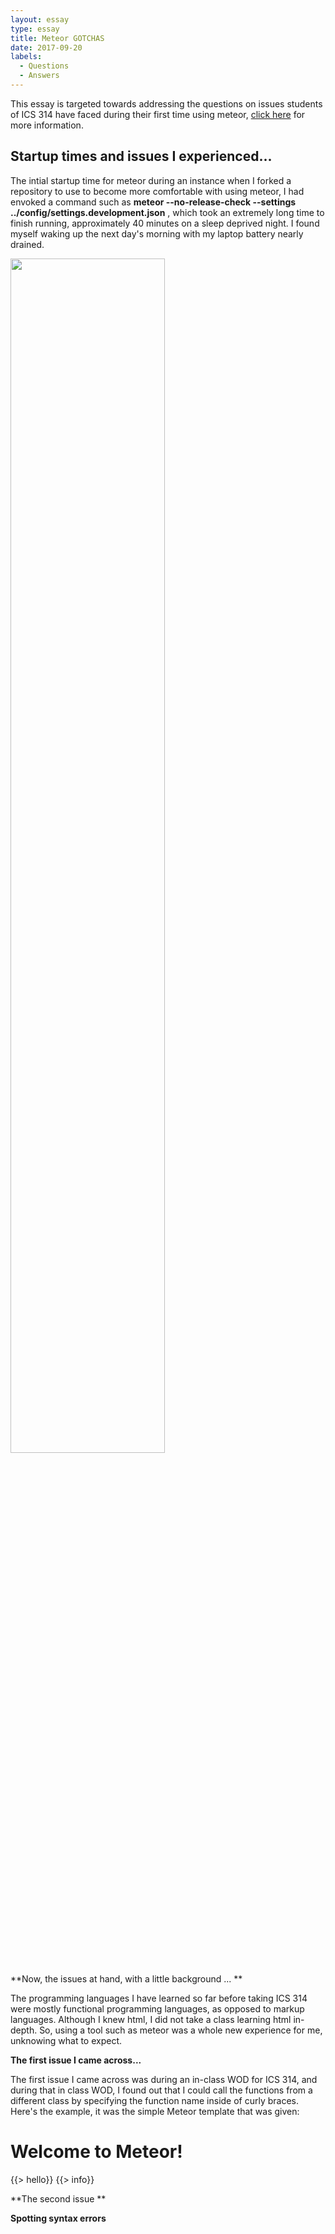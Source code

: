 ```yaml
---
layout: essay
type: essay
title: Meteor GOTCHAS
date: 2017-09-20
labels:
  - Questions
  - Answers
---
```


This essay is targeted towards addressing the questions on issues students of ICS 314 have faced during their first time using meteor, <a href= "http://goo.gl/CdWGyh">click here</a> for more information.

## Startup times and issues I experienced...

The intial startup time for meteor during an instance when I forked a repository to use to become more comfortable with using meteor, I had envoked a command such as **meteor --no-release-check --settings ../config/settings.development.json** , which took an extremely long time to finish running, approximately 40 minutes on a sleep deprived night. I found myself waking up the next day's morning with my laptop battery nearly drained. 

<img class="ui centered medium image" width = "70%" src="http://cdn1.theinertia.com/wp-content/uploads/2016/03/tired.jpg">

**Now, the issues at hand, with a little background ... **

The programming languages I have learned so far before taking ICS 314 were mostly functional programming languages, as opposed to markup languages. Although I knew html, I did not take a class learning html in-depth. So, using a tool such as meteor was a whole new experience for me, unknowing what to expect.

**The first issue I came across...**

The first issue I came across was during an in-class WOD for ICS 314, and during that in class WOD, I found out that I could call the functions from a different class by specifying the function name inside of curly braces. Here's the example, it was the simple Meteor template that was given:
<head>
  <link rel="stylesheet" href="https://cdnjs.cloudflare.com/ajax/libs/semantic-ui/2.2.2/semantic.min.css">
  <script type="text/javascript" src="https://cdnjs.cloudflare.com/ajax/libs/semantic-ui/2.2.2/semantic.min.js"></script>
  <title>app</title>
  <link href="main.js">

</head>
<body>
<div class = "ui text container">
  <h1>Welcome to Meteor!</h1>

  {{> hello}}
  {{> info}}
</div>

</body>

<template name="hello">
  <button>Click Me</button>
  <p>You've pressed the button {{counter}} times.</p>
    {{thatsAlot}} <!-- This here was the issue!--->
</template>

<template name="info">
  <h2>Learn Meteor!</h2>
  <ul>
    <li><a href="https://www.meteor.com/try" target="_blank">Do the Tutorial</a></li>
    <li><a href="http://guide.meteor.com" target="_blank">Follow the Guide</a></li>
    <li><a href="https://docs.meteor.com" target="_blank">Read the Docs</a></li>
    <li><a href="https://forums.meteor.com" target="_blank">Discussions</a></li>
  </ul>
</template>






**The second issue **


**Spotting syntax errors**







 
 
